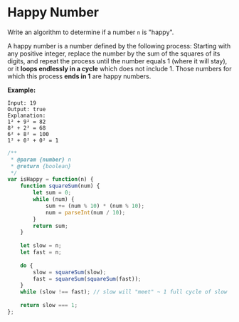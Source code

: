 # Happy Number

Write an algorithm to determine if a number `n` is "happy".

A happy number is a number defined by the following process: 
Starting with any positive integer, replace the number by the sum of the squares of its digits,
and repeat the process until the number equals 1 (where it will stay), or it **loops endlessly in
a cycle** which does not include 1. Those numbers for which this process **ends in 1** are happy numbers.

**Example:**

```
Input: 19
Output: true
Explanation: 
1² + 9² = 82
8² + 2² = 68
6² + 8² = 100
1² + 0² + 0² = 1
```

```javascript
/**
 * @param {number} n
 * @return {boolean}
 */
var isHappy = function(n) {
    function squareSum(num) {
        let sum = 0;
        while (num) {
            sum += (num % 10) * (num % 10);
            num = parseInt(num / 10);
        }
        return sum;
    }
    
    let slow = n;
    let fast = n;
    
    do {
        slow = squareSum(slow);
        fast = squareSum(squareSum(fast));
    }
    while (slow !== fast); // slow will "meet" ~ 1 full cycle of slow
    
    return slow === 1;
};
```